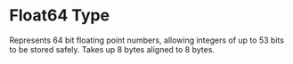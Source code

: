 # Float64 Type

Represents 64 bit floating point numbers, allowing integers of up to 53 bits to be stored safely.
Takes up 8 bytes aligned to 8 bytes.
